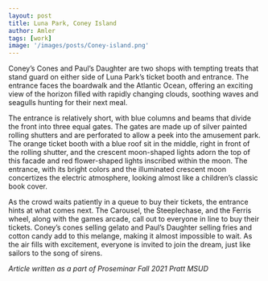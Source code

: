 ```yaml
---
layout: post
title: Luna Park, Coney Island
author: Amler
tags: [work]
image: '/images/posts/Coney-island.png'
---
```


Coney’s Cones and Paul’s Daughter are two shops with tempting treats that stand guard on either side of Luna Park’s ticket booth and entrance. The entrance faces the boardwalk and the Atlantic Ocean, offering an exciting view of the horizon filled with rapidly changing clouds, soothing waves and seagulls hunting for their next meal.

The entrance is relatively short, with blue columns and beams that divide the front into three equal gates. The gates are made up of silver painted rolling shutters and are perforated to allow a peek into the amusement park. The orange ticket booth with a blue roof sit in the middle, right in front of the rolling shutter, and the crescent moon-shaped lights adorn the top of this facade and red flower-shaped lights inscribed within the moon. The entrance, with its bright colors and the illuminated crescent moon concertizes the electric atmosphere, looking almost like a children’s classic book cover.

As the crowd waits patiently in a queue to buy their tickets, the entrance hints at what comes next. The Carousel, the Steeplechase, and the Ferris wheel, along with the games arcade, call out to everyone in line to buy their tickets. Coney’s cones selling gelato and Paul’s Daughter selling fries and cotton candy add to this melange, making it almost impossible to wait. As the air fills with excitement, everyone is invited to join the dream, just like sailors to the song of sirens.

_Article written as a part of Proseminar Fall 2021 Pratt MSUD_